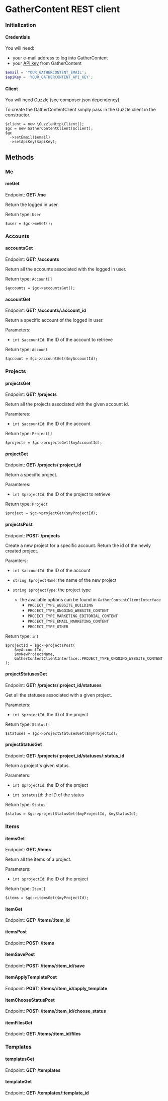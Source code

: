 # GatherContent REST client

### Initialization

#### Credentials

You will need:

- your e-mail address to log into GatherContent
- your [API key](https://docs.gathercontent.com/reference#authentication) from GatherContent

```php
$email = 'YOUR_GATHERCONTENT_EMAIL';
$apiKey = 'YOUR_GATHERCONTENT_API_KEY';
```

#### Client

You will need Guzzle (see composer.json dependency)

To create the GatherContentClient simply pass in the Guzzle client in the constructor.

```
$client = new \GuzzleHttp\Client();
$gc = new GatherContentClient($client);
$gc
  ->setEmail($email)
  ->setApiKey($apiKey);
```

## Methods

### Me

#### meGet

Endpoint: **GET: /me**

Return the logged in user.

Return type: ```User```

```
$user = $gc->meGet();
```

### Accounts

#### accountsGet

Endpoint: **GET: /accounts**

Return all the accounts associated with the logged in user.

Return type: ```Account[]```

```
$ąccounts = $gc->accountsGet();
```

#### accountGet

Endpoint: **GET: /accounts/:account_id**

Return a specific account of the logged in user.

Parameters:

- ```int $accountId```: the ID of the account to retrieve

Return type: ```Account```

```
$ąccount = $gc->accountGet($myAccountId);
```

### Projects

#### projectsGet

Endpoint: **GET: /projects**

Return all the projects associated with the given account id.
 
Paramteres:

- ```int $accountId```: the ID of the account

Return type: ```Project[]```

```
$projects = $gc->projectsGet($myAccountId);
```

#### projectGet

Endpoint: **GET: /projects/:project_id**

Return a specific project.

Paramteres:

- ```int $projectId```: the ID of the project to retrieve

Return type: ```Project```

```
$project = $gc->projectGet($myProjectId);
```

#### projectsPost

Endpoint: **POST: /projects**

Create a new project for a specific account.
Return the id of the newly created project.

Paramters:

- ```int $accountId```: the ID of the account

- ```string $projectName```: the name of the new project

- ```string $projectType```: the project type
    - the available options can be found in ```GatherContentClientInterface```
        - ```PROJECT_TYPE_WEBSITE_BUILDING```
        - ```PROJECT_TYPE_ONGOING_WEBSITE_CONTENT```
        - ```PROJECT_TYPE_MARKETING_EDITORIAL_CONTENT```
        - ```PROJECT_TYPE_EMAIL_MARKETING_CONTENT```
        - ```PROJECT_TYPE_OTHER```

Return type: ```int```

```
$projectId = $gc->projectsPost(
    $myAccountId,
    $myNewProjectName,
    GatherContentClientInterface::PROJECT_TYPE_ONGOING_WEBSITE_CONTENT
);
```

#### projectStatusesGet

Endpoint: **GET: /projects/:project_id/statuses**

Get all the statuses associated with a given project.

Parameters:

- ```int $projectId```: the ID of the project

Return type: ```Status[]```

```
$statuses = $gc->projectStatusesGet($myProjectId);
```

#### projectStatusGet

Endpoint: **GET: /projects/:project_id/statuses/:status_id**

Return a project's given status.

Parameters:

- ```int $projectId```: the ID of the project

- ```int $statusId```: the ID of the status

Return type: ```Status```

```
$status = $gc->projectStatusGet($myProjectId, $myStatusId);
```

### Items

#### itemsGet

Endpoint: **GET: /items**

Return all the items of a project.

Parameters:

- ```int $projectId```: the ID of the project

Return type: ```Item[]```

```
$items = $gc->itemsGet($myProjectId);
```

#### itemGet

Endpoint: **GET: /items/:item_id**


#### itemsPost

Endpoint: **POST: /items**

#### itemSavePost

Endpoint: **POST: /items/:item_id/save**

#### itemApplyTemplatePost

Endpoint: **POST: /items/:item_id/apply_template**

#### itemChooseStatusPost

Endpoint: **POST: /items/:item_id/choose_status**

#### itemFilesGet

Endpoint: **GET: /items/:item_id/files**

### Templates

#### templatesGet

Endpoint: **GET: /templates**

#### templateGet

Endpoint: **GET: /templates/:template_id**